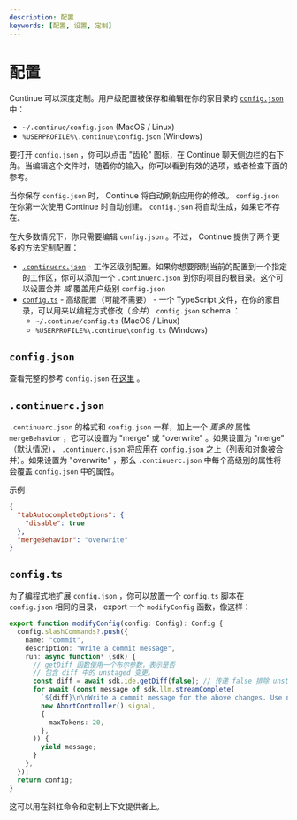 ```yaml
---
description: 配置
keywords: [配置, 设置, 定制]
---
```


# 配置

Continue 可以深度定制。用户级配置被保存和编辑在你的家目录的 [`config.json`](#configjson) 中：

- `~/.continue/config.json` (MacOS / Linux)
- `%USERPROFILE%\.continue\config.json` (Windows)

要打开 `config.json` ，你可以点击 "齿轮" 图标，在 Continue 聊天侧边栏的右下角。当编辑这个文件时，随着你的输入，你可以看到有效的选项，或者检查下面的参考。

当你保存 `config.json` 时， Continue 将自动刷新应用你的修改。 `config.json` 在你第一次使用 Continue 时自动创建。 `config.json` 将自动生成，如果它不存在。

在大多数情况下，你只需要编辑 `config.json` 。不过， Continue 提供了两个更多的方法定制配置：

- [`.continuerc.json`](#continuercjson) - 工作区级别配置。如果你想要限制当前的配置到一个指定的工作区，你可以添加一个 `.continuerc.json` 到你的项目的根目录。这个可以设置合并 _或_ 覆盖用户级别 `config.json`
- [`config.ts`](#configts) - 高级配置（可能不需要） - 一个 TypeScript 文件，在你的家目录，可以用来以编程方式修改（_合并_） `config.json` schema ：
  - `~/.continue/config.ts` (MacOS / Linux)
  - `%USERPROFILE%\.continue\config.ts` (Windows)

## `config.json`

查看完整的参考 `config.json` 在[这里](../../reference.md) 。

## `.continuerc.json`

`.continuerc.json` 的格式和 `config.json` 一样，加上一个 _更多的_ 属性 `mergeBehavior` ，它可以设置为 "merge" 或 "overwrite" 。如果设置为 "merge" （默认情况）， `.continuerc.json` 将应用在 `config.json` 之上（列表和对象被合并）。如果设置为 "overwrite" ，那么 `.continuerc.json` 中每个高级别的属性将会覆盖 `config.json` 中的属性。

示例

```json title=".continuerc.json"
{
  "tabAutocompleteOptions": {
    "disable": true
  },
  "mergeBehavior": "overwrite"
}
```

## `config.ts`

为了编程式地扩展 `config.json` ，你可以放置一个 `config.ts` 脚本在 `config.json` 相同的目录， export 一个 `modifyConfig` 函数，像这样：

```ts title="config.ts"
export function modifyConfig(config: Config): Config {
  config.slashCommands?.push({
    name: "commit",
    description: "Write a commit message",
    run: async function* (sdk) {
      // getDiff 函数使用一个布尔参数，表示是否
      // 包含 diff 中的 unstaged 变更。
      const diff = await sdk.ide.getDiff(false); // 传递 false 排除 unstaged 变更
      for await (const message of sdk.llm.streamComplete(
        `${diff}\n\nWrite a commit message for the above changes. Use no more than 20 tokens to give a brief description in the imperative mood (e.g. 'Add feature' not 'Added feature'):`,
        new AbortController().signal,
        {
          maxTokens: 20,
        },
      )) {
        yield message;
      }
    },
  });
  return config;
}
```

这可以用在斜杠命令和定制上下文提供者上。
